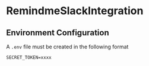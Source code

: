 # RemindmeSlackIntegration

## Environment Configuration
A `.env` file must be created in the following format
```SLACK_TOKEN=xxxx
SECRET_TOKEN=xxxx
```
